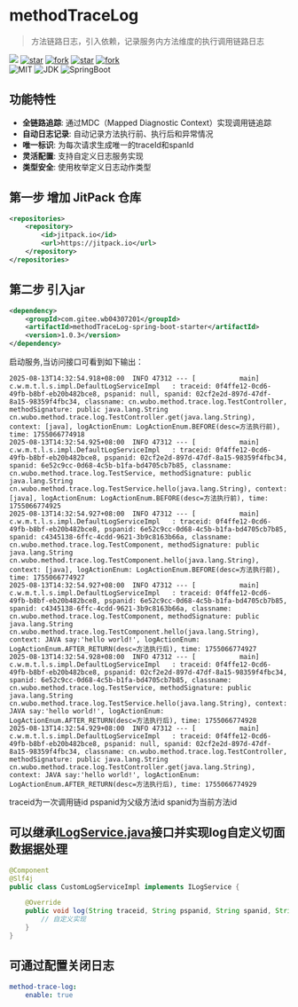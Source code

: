 # methodTraceLog

> 方法链路日志，引入依赖，记录服务内方法维度的执行调用链路日志

[![](https://jitpack.io/v/com.gitee.wb04307201/methodTraceLog.svg)](https://jitpack.io/#com.gitee.wb04307201/methodTraceLog)
[![star](https://gitee.com/wb04307201/methodTraceLog/badge/star.svg?theme=dark)](https://gitee.com/wb04307201/methodTraceLog)
[![fork](https://gitee.com/wb04307201/methodTraceLog/badge/fork.svg?theme=dark)](https://gitee.com/wb04307201/methodTraceLog)
[![star](https://img.shields.io/github/stars/wb04307201/methodTraceLog)](https://github.com/wb04307201/methodTraceLog)
[![fork](https://img.shields.io/github/forks/wb04307201/methodTraceLog)](https://github.com/wb04307201/methodTraceLog)  
![MIT](https://img.shields.io/badge/License-Apache2.0-blue.svg) ![JDK](https://img.shields.io/badge/JDK-17+-green.svg) ![SpringBoot](https://img.shields.io/badge/Srping%20Boot-3+-green.svg)

## 功能特性

- **全链路追踪**: 通过MDC（Mapped Diagnostic Context）实现调用链追踪
- **自动日志记录**: 自动记录方法执行前、执行后和异常情况
- **唯一标识**: 为每次请求生成唯一的traceId和spanId
- **灵活配置**: 支持自定义日志服务实现
- **类型安全**: 使用枚举定义日志动作类型

## 第一步 增加 JitPack 仓库
```xml
<repositories>
    <repository>
        <id>jitpack.io</id>
        <url>https://jitpack.io</url>
    </repository>
</repositories>
```

## 第二步 引入jar
```xml
<dependency>
    <groupId>com.gitee.wb04307201</groupId>
    <artifactId>methodTraceLog-spring-boot-starter</artifactId>
    <version>1.0.3</version>
</dependency>
```

启动服务,当访问接口可看到如下输出：
```
2025-08-13T14:32:54.918+08:00  INFO 47312 --- [           main] c.w.m.t.l.s.impl.DefaultLogServiceImpl   : traceid: 0f4ffe12-0cd6-49fb-b8bf-eb20b482bce8, pspanid: null, spanid: 02cf2e2d-897d-47df-8a15-98359f4fbc34, classname: cn.wubo.method.trace.log.TestController, methodSignature: public java.lang.String cn.wubo.method.trace.log.TestController.get(java.lang.String), context: [java], logActionEnum: LogActionEnum.BEFORE(desc=方法执行前), time: 1755066774918
2025-08-13T14:32:54.925+08:00  INFO 47312 --- [           main] c.w.m.t.l.s.impl.DefaultLogServiceImpl   : traceid: 0f4ffe12-0cd6-49fb-b8bf-eb20b482bce8, pspanid: 02cf2e2d-897d-47df-8a15-98359f4fbc34, spanid: 6e52c9cc-0d68-4c5b-b1fa-bd4705cb7b85, classname: cn.wubo.method.trace.log.TestService, methodSignature: public java.lang.String cn.wubo.method.trace.log.TestService.hello(java.lang.String), context: [java], logActionEnum: LogActionEnum.BEFORE(desc=方法执行前), time: 1755066774925
2025-08-13T14:32:54.927+08:00  INFO 47312 --- [           main] c.w.m.t.l.s.impl.DefaultLogServiceImpl   : traceid: 0f4ffe12-0cd6-49fb-b8bf-eb20b482bce8, pspanid: 6e52c9cc-0d68-4c5b-b1fa-bd4705cb7b85, spanid: c4345138-6ffc-4cdd-9621-3b9c8163b66a, classname: cn.wubo.method.trace.log.TestComponent, methodSignature: public java.lang.String cn.wubo.method.trace.log.TestComponent.hello(java.lang.String), context: [java], logActionEnum: LogActionEnum.BEFORE(desc=方法执行前), time: 1755066774927
2025-08-13T14:32:54.927+08:00  INFO 47312 --- [           main] c.w.m.t.l.s.impl.DefaultLogServiceImpl   : traceid: 0f4ffe12-0cd6-49fb-b8bf-eb20b482bce8, pspanid: 6e52c9cc-0d68-4c5b-b1fa-bd4705cb7b85, spanid: c4345138-6ffc-4cdd-9621-3b9c8163b66a, classname: cn.wubo.method.trace.log.TestComponent, methodSignature: public java.lang.String cn.wubo.method.trace.log.TestComponent.hello(java.lang.String), context: JAVA say:'hello world!', logActionEnum: LogActionEnum.AFTER_RETURN(desc=方法执行后), time: 1755066774927
2025-08-13T14:32:54.928+08:00  INFO 47312 --- [           main] c.w.m.t.l.s.impl.DefaultLogServiceImpl   : traceid: 0f4ffe12-0cd6-49fb-b8bf-eb20b482bce8, pspanid: 02cf2e2d-897d-47df-8a15-98359f4fbc34, spanid: 6e52c9cc-0d68-4c5b-b1fa-bd4705cb7b85, classname: cn.wubo.method.trace.log.TestService, methodSignature: public java.lang.String cn.wubo.method.trace.log.TestService.hello(java.lang.String), context: JAVA say:'hello world!', logActionEnum: LogActionEnum.AFTER_RETURN(desc=方法执行后), time: 1755066774928
2025-08-13T14:32:54.929+08:00  INFO 47312 --- [           main] c.w.m.t.l.s.impl.DefaultLogServiceImpl   : traceid: 0f4ffe12-0cd6-49fb-b8bf-eb20b482bce8, pspanid: null, spanid: 02cf2e2d-897d-47df-8a15-98359f4fbc34, classname: cn.wubo.method.trace.log.TestController, methodSignature: public java.lang.String cn.wubo.method.trace.log.TestController.get(java.lang.String), context: JAVA say:'hello world!', logActionEnum: LogActionEnum.AFTER_RETURN(desc=方法执行后), time: 1755066774929
```

traceid为一次调用链id
pspanid为父级方法id
spanid为当前方法id


## 可以继承[ILogService.java](methodTraceLog/src/main/java/cn/wubo/method/trace/log/service/ILogService.java)接口并实现log自定义切面数据据处理

```java
@Component
@Slf4j
public class CustomLogServiceImpl implements ILogService {

    @Override
    public void log(String traceid, String pspanid, String spanid, String classname, String methodSignature, Object context, LogActionEnum logActionEnum) {
        // 自定义实现
    }
}
```

## 可通过配置关闭日志
```yaml
method-trace-log:
    enable: true
```





